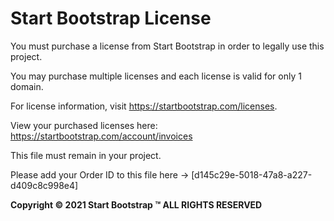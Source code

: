 # Start Bootstrap License

You must purchase a license from Start Bootstrap in order to legally use this project.

You may purchase multiple licenses and each license is valid for only 1 domain.

For license information, visit <https://startbootstrap.com/licenses>.

View your purchased licenses here: <https://startbootstrap.com/account/invoices>

This file must remain in your project.

Please add your Order ID to this file here -> [d145c29e-5018-47a8-a227-d409c8c998e4]

__Copyright &copy; 2021 Start Bootstrap &trade; ALL RIGHTS RESERVED__